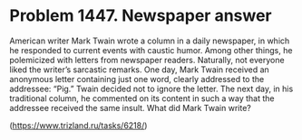 # Problem 1447. Newspaper answer 

American writer Mark Twain wrote a column in a daily newspaper, in which he responded to current events with caustic humor. Among other things, he polemicized with letters from newspaper readers. Naturally, not everyone liked the writer’s sarcastic remarks. One day, Mark Twain received an anonymous letter containing just one word, clearly addressed to the addressee: “Pig.” Twain decided not to ignore the letter. The next day, in his traditional column, he commented on its content in such a way that the addressee received the same insult. What did Mark Twain write?

(https://www.trizland.ru/tasks/6218/)